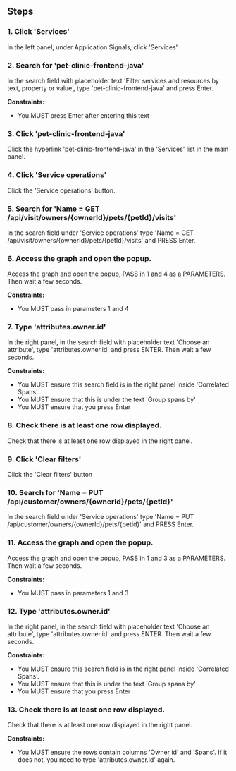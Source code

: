 ## Steps

### 1. Click 'Services'

In the left panel, under Application Signals, click 'Services'.

### 2. Search for 'pet-clinic-frontend-java'

In the search field with placeholder text 'Filter services and resources by text, property or value', type 'pet-clinic-frontend-java' and press Enter.

**Constraints:**
- You MUST press Enter after entering this text

### 3. Click 'pet-clinic-frontend-java'

Click the hyperlink 'pet-clinic-frontend-java' in the 'Services' list in the main panel.

### 4. Click 'Service operations'

Click the 'Service operations' button.

### 5. Search for 'Name = GET /api/visit/owners/{ownerId}/pets/{petId}/visits'

In the search field under 'Service operations' type 'Name = GET /api/visit/owners/{ownerId}/pets/{petId}/visits' and PRESS Enter.

### 6. Access the graph and open the popup.

Access the graph and open the popup, PASS in 1 and 4 as a PARAMETERS. Then wait a few seconds.

**Constraints:**
- You MUST pass in parameters 1 and 4

### 7. Type 'attributes.owner.id'

In the right panel, in the search field with placeholder text 'Choose an attribute', type 'attributes.owner.id' and press ENTER. Then wait a few seconds.

**Constraints:**
- You MUST ensure this search field is in the right panel inside 'Correlated Spans'.
- You MUST ensure that this is under the text 'Group spans by'
- You MUST ensure that you press Enter

### 8. Check there is at least one row displayed.

Check that there is at least one row displayed in the right panel.

### 9. Click 'Clear filters'

Click the 'Clear filters' button

### 10. Search for 'Name = PUT /api/customer/owners/{ownerId}/pets/{petId}'

In the search field under 'Service operations' type 'Name = PUT /api/customer/owners/{ownerId}/pets/{petId}' and PRESS Enter.

### 11. Access the graph and open the popup.

Access the graph and open the popup, PASS in 1 and 3 as a PARAMETERS. Then wait a few seconds.

**Constraints:**
- You MUST pass in parameters 1 and 3

### 12. Type 'attributes.owner.id'

In the right panel, in the search field with placeholder text 'Choose an attribute', type 'attributes.owner.id' and press ENTER. Then wait a few seconds.

**Constraints:**
- You MUST ensure this search field is in the right panel inside 'Correlated Spans'.
- You MUST ensure that this is under the text 'Group spans by'
- You MUST ensure that you press Enter

### 13. Check there is at least one row displayed.

Check that there is at least one row displayed in the right panel.

**Constraints:**
- You MUST ensure the rows contain columns 'Owner id' and 'Spans'. If it does not, you need to type 'attributes.owner.id' again.